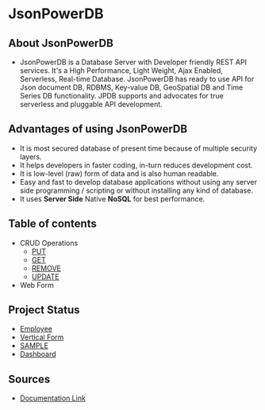 # JsonPowerDB
## About JsonPowerDB
* JsonPowerDB is a Database Server with Developer friendly REST API services. It's a High Performance, Light Weight, Ajax Enabled, Serverless, Real-time Database. JsonPowerDB has ready to use API for Json document DB, RDBMS, Key-value DB, GeoSpatial DB and Time Series DB functionality. JPDB supports and advocates for true serverless and pluggable API development.

## Advantages of using JsonPowerDB
*  It is most secured database of present time because of multiple security layers.
*  It helps developers in faster coding, in-turn reduces development cost.
*  It is low-level (raw) form of data and is also human readable.
*  Easy and fast to develop database applications without using any server side programming / scripting or without installing any kind of database.
*  It uses **Server Side** Native **NoSQL** for best performance.

## Table of contents
*  CRUD Operations
   * <a href= "https://github.com/Shashikant108/JsonPowerDB/blob/main/All%20CRUD%20Operations/PUT.png">PUT</a>
   * <a href= "https://github.com/Shashikant108/JsonPowerDB/blob/main/All%20CRUD%20Operations/GET.png">GET</a>
   * <a href= "https://github.com/Shashikant108/JsonPowerDB/blob/main/All%20CRUD%20Operations/REMOVE.png">REMOVE</a>
   * <a href= "https://github.com/Shashikant108/JsonPowerDB/blob/main/All%20CRUD%20Operations/UPDATE.png">UPDATE</a>
*  Web Form

## Project Status
* <a href= "https://github.com/Shashikant108/JsonPowerDB/blob/main/All%20CRUD%20Operations/employee.png">Employee</a>
* <a href= "https://github.com/Shashikant108/JsonPowerDB/blob/main/All%20CRUD%20Operations/localhost verical form.png">Vertical Form</a>
* <a href= "https://github.com/Shashikant108/JsonPowerDB/blob/main/All%20CRUD%20Operations/sample.png">SAMPLE</a>
* <a href= "https://github.com/Shashikant108/JsonPowerDB/blob/main/All%20CRUD%20Operations/dashboard.png">Dashboard</a>

## Sources
* <a href= "http://login2explore.com/jpdb/docs.html">Documentation Link</a>
